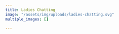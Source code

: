 ```yaml
---
title: Ladies Chatting
image: "/assets/img/uploads/ladies-chatting.svg"
multiple_images: []

---
```

